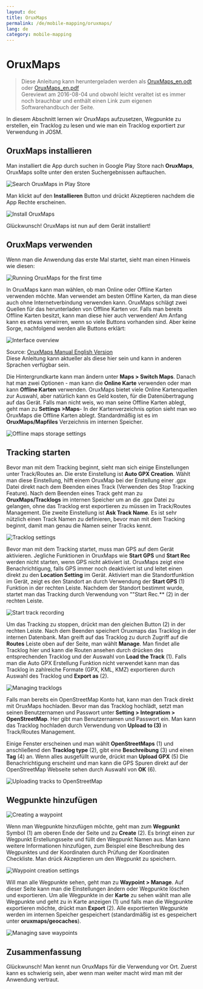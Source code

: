 ```yaml
---
layout: doc
title: OruxMaps
permalink: /de/mobile-mapping/oruxmaps/
lang: de
category: mobile-mapping
---
```


OruxMaps
===============

> Diese Anleitung kann heruntergeladen werden als  [OruxMaps_en.odt](/files/OruxMaps_en.odt) oder [OruxMaps_en.pdf](/files/OruxMaps_en.pdf)  
> Gereviewt am 2016-08-04 und obwohl leicht veraltet ist es immer noch brauchbar und enthält einen Link zum eigenen Softwarehandbuch der Seite.

In diesem Abschnitt lernen wir OruxMaps aufzusetzen, Wegpunkte zu erstellen, ein Tracklog zu lesen und wie man ein Tracklog exportiert zur Verwendung in JOSM.  

​OruxMaps installieren
------------------

Man installiert die App durch suchen in Google Play Store nach **OruxMaps**, OruxMaps sollte unter den ersten Suchergebnissen auftauchen.  

![Search OruxMaps in Play Store][]

Man klickt auf den **Installieren** Button und drückt Akzeptieren nachdem die App Rechte erscheinen.  

![Install OruxMaps][]

Glückwunsch! OruxMaps ist nun auf dem Gerät installiert!  

OruxMaps verwenden
--------------------

Wenn man die Anwendung das erste Mal startet, sieht man einen Hinweis wie diesen:  

![Running OruxMaps for the first time][]

In OruxMaps kann man wählen, ob man Online oder Offline Karten verwenden möchte. Man verwendet am besten Offline Karten, da man diese auch ohne Internetverbindung verwenden kann. OruxMaps schlägt zwei Quellen für das herunterladen von Offline Karten vor. Falls man bereits Offline Karten besitzt, kann man diese hier auch verwenden! Am Anfang kann es etwas verwirren, wenn so viele Buttons vorhanden sind. Aber keine Sorge, nachfolgend werden alle Buttons erklärt:  

![Interface overview][]

Source: [OruxMaps Manual English Version](http://www.google.com/url?q=http%3A%2F%2Fwww.oruxmaps.com%2Foruxmapsmanual_en.pdf&sa=D&sntz=1&usg=AFQjCNFY7Tk-Gzz9NFKy9WOsnfnn8x3Kwg)  
Diese Anleitung kann aktueller als diese hier sein und kann in anderen Sprachen verfügbar sein.  

Die Hintergrundkarte kann man ändern unter **Maps \> Switch Maps**. Danach hat man zwei Optionen - man kann die **Online Karte** verwenden oder man kann 
**Offline Karten** verwenden. OruxMaps bietet viele Online Kartenquellen zur Auswahl, aber natürlich kann es Geld kosten, für die Datenübertragung auf das Gerät. Falls man nicht weis, wo man seine Offline Karten ablegt, geht man zu **Settings \>Maps**- In der Kartenverzeichnis option sieht man wo OruxMaps die
Offline Karten ablegt. Standardmäßig ist es im **OruxMaps/Mapfiles** Verzeichnis im internen Speicher.  

![Offline maps storage settings][]

Tracking starten
--------------

Bevor man mit dem Tracking beginnt, sieht man sich einige Einstellungen unter Track/Routes an. Die erste Einstellung ist **Auto GPX Creation**. Wählt man diese Einstellung, hilft einem OruxMap bei der Erstellung einer .gpx Datei direkt nach dem Beenden eines Track (Verwenden des Stop Tracking Feature). Nach dem Beenden eines Track geht man zu **OruxMaps/Tracklogs** im internen Speicher um an die .gpx Datei zu gelangen, ohne das Tracklog erst exportieren zu müssen im Track/Routes Management. Die zweite Einstellung ist **Ask Track Name**. Es ist sehr nützlich einen Track Namen zu definieren, bevor man mit dem Tracking beginnt, damit man genau die Namen seiner Tracks kennt.  

![Tracklog settings][]

Bevor man mit dem Tracking startet, muss man GPS auf dem Gerät aktivieren. Jegliche Funktionen in OruxMaps wie **Start GPS** und **Start Rec** werden nicht starten, wenn GPS nicht aktiviert ist. OruxMaps zeigt eine Benachrichtigung, falls GPS immer noch deaktiviert ist und leitet einen direkt zu den **Location Setting** im Gerät.  Aktiviert man die Standortfunktion im Gerät, zeigt es den Standort an durch Verwendung der **Start GPS** (1) Funktion in der rechten Leiste. Nachdem der Standort bestimmt wurde, startet man das Tracking durch Verwendung von ""Start Rec.** (2) in der rechten Leiste.  

![Start track recording][]

Um das Tracking zu stoppen, drückt man den gleichen Button (2) in der rechten Leiste. Nach dem Beenden speichert Oruxmaps das Tracklog in der internen Datenbank. Man greift auf das Tracklog zu durch Zugriff auf die **Routes** Leiste oben auf der Seite, man wählt **Manage**. Man findet alle Tracklog hier und kann die Routen ansehen durch drücken des entsprechenden Tracklog und der Auswahl von **Load the Track** (1). Falls man die Auto GPX Erstellung Funktion nicht verwendet kann man das Tracklog in zahlreiche Formate (GPX, KML, KMZ) exportieren durch Auswahl des Tracklog und **Export as** (2).  

![Managing tracklogs][]

Falls man bereits ein OpenStreetMap Konto hat, kann man den Track direkt mit OruxMaps hochladen. Bevor man das Tracklog hochlädt, setzt man seinen Benutzernamen und Passwort unter **Setting \> Integratiom \> OpenStreetMap**. Her gibt man Benutzernamen und Passwort ein. Man kann das Tracklog hochladen durch Verwendung von **Upload to (3)** in Track/Routes Management.  

Einige Fenster erscheinen und man wählt **OpenStreetMaps** (1) und anschließend den **Tracklog type** (2), gibt eine **Beschreibung** (3) und einen **Tag** (4) an. Wenn alles ausgefüllt wurde, drückt man **Upload GPX** (5) Die Benachrichtigung erscheint und man kann die GPS Spuren direkt auf der OpenStreetMap Webseite sehen durch Auswahl von **OK** (6).  

![Uploading tracks to OpenStreetMap][]

Wegpunkte hinzufügen
---------------------

![Creating a waypoint][]

Wenn man Wegpunkte hinzufügen möchte, geht man zum **Wegpunkt** Symbol (1) am oberen Ende der Seite und zu **Create** (2). Es bringt einen zur Wegpunkt Erstellungsseite und füllt den Wegpunkt Namen aus. Man kann weitere Informationen hinzufügen, zum Beispiel eine Beschreibung des Wegpunktes und der Koordinaten durch Prüfung der Koordinaten Checkliste. Man drück Akzeptieren um den Wegpunkt zu speichern.  

![Waypoint creation settings][]

Will man alle Wegpunkte sehen, geht man zu **Waypoint \> Manage**. Auf dieser Seite kann man die Einstellungen ändern oder Wegpunkte löschen und exportieren. Um alle Wegpunkte in der **Karte** zu sehen wählt man alle Wegpunkte und geht zu in Karte anzeigen (1) und falls man die Wegpunkte exportieren möchte, drückt man **Export** (2). Alle exportierten Wegpunkte werden im internen Speicher gespeichert (standardmäßig ist es gespeichert unter **oruxmaps/geocaches**).  

![Managing save waypoints][]

Zusammenfassung
-----------

Glückwunsch! Man kennt nun OruxMaps für die Verwendung vor Ort. Zuerst kann es schwierig sein, aber wenn man weiter macht wird man mit der Anwendung vertraut.  

[Search OruxMaps in Play Store]: /images/mobile-mapping/oruxmaps_image00.png
[Install OruxMaps]: /images/mobile-mapping/oruxmaps_image03.png
[Running OruxMaps for the first time]: /images/mobile-mapping/oruxmaps_image01.png
[Interface overview]: /images/mobile-mapping/oruxmaps_image09.png
[Offline maps storage settings]: /images/mobile-mapping/oruxmaps_image06.png
[Tracklog settings]: /images/mobile-mapping/oruxmaps_image11.png
[Start track recording]: /images/mobile-mapping/oruxmaps_image02.png
[Managing tracklogs]: /images/mobile-mapping/oruxmaps_image10.png
[Uploading tracks to OpenStreetMap]: /images/mobile-mapping/oruxmaps_image05.png
[Creating a waypoint]: /images/mobile-mapping/oruxmaps_image07.png
[Waypoint creation settings]: /images/mobile-mapping/oruxmaps_image08.png
[Managing save waypoints]: /images/mobile-mapping/oruxmaps_image04.png